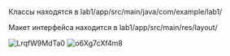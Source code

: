 Классы находятся в lab1/app/src/main/java/com/example/lab1/

Макет интерфейса находится в lab1/app/src/main/res/layout/

![LrqfW9MdTa0](https://user-images.githubusercontent.com/75545890/134043841-3b2d6c23-4e3f-4391-b313-b1c4b6ca4fb6.jpg)
![o6Xg7cXf4m8](https://user-images.githubusercontent.com/75545890/134043889-81b37198-f55c-4041-89f9-1e203d7bae72.jpg)

